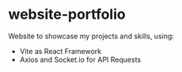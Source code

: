 # website-portfolio

<p>Website to showcase my projects and skills, using:<p>
<ul>
  <li>Vite as React Framework</li>
  <li>Axios and Socket.io for API Requests</li>
</ul>
